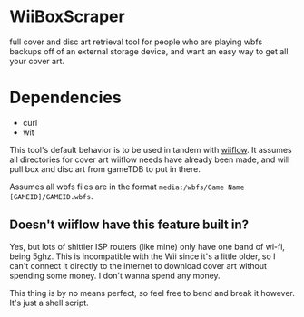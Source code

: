 # WiiBoxScraper
full cover and disc art retrieval tool for people who are playing wbfs backups off of an external storage device, and want an easy way to get all your cover art.

# Dependencies
- curl
- wit

This tool's default behavior is to be used in tandem with [wiiflow](https://oscwii.org/library/app/wiiflow). It assumes all directories for cover art wiiflow needs have already been made, and will pull box and disc art from gameTDB to put in there.

Assumes all wbfs files are in the format `media:/wbfs/Game Name [GAMEID]/GAMEID.wbfs`.

## Doesn't wiiflow have this feature built in?
Yes, but lots of shittier ISP routers (like mine) only have one band of wi-fi, being 5ghz. This is incompatible with the Wii since it's a little older, so I can't connect it directly to the internet to download cover art without spending some money. I don't wanna spend any money.

This thing is by no means perfect, so feel free to bend and break it however. It's just a shell script.


